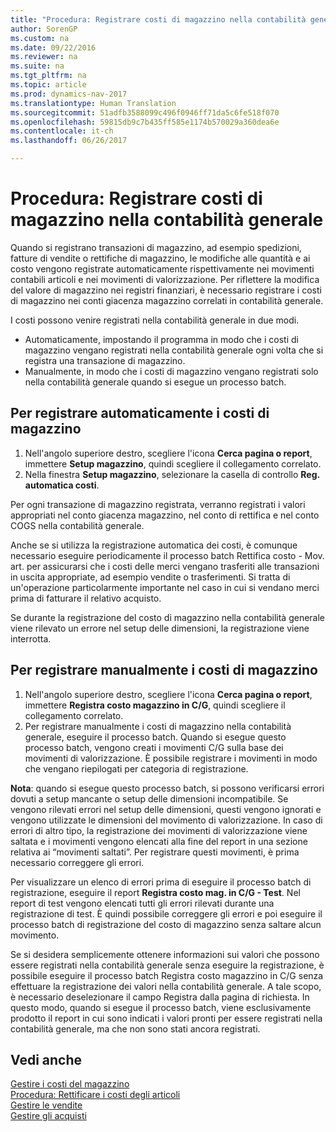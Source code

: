 ```yaml
---
title: "Procedura: Registrare costi di magazzino nella contabilità generale"
author: SorenGP
ms.custom: na
ms.date: 09/22/2016
ms.reviewer: na
ms.suite: na
ms.tgt_pltfrm: na
ms.topic: article
ms.prod: dynamics-nav-2017
ms.translationtype: Human Translation
ms.sourcegitcommit: 51adfb3588099c496f0946ff71da5c6fe518f070
ms.openlocfilehash: 59815db9c7b435ff585e1174b570029a360dea6e
ms.contentlocale: it-ch
ms.lasthandoff: 06/26/2017

---
```


# <a name="how-to-post-inventory-costs-to-the-general-ledger"></a>Procedura: Registrare costi di magazzino nella contabilità generale   
Quando si registrano transazioni di magazzino, ad esempio spedizioni, fatture di vendite o rettifiche di magazzino, le modifiche alle quantità e ai costo vengono registrate automaticamente rispettivamente nei movimenti contabili articoli e nei movimenti di valorizzazione. Per riflettere la modifica del valore di magazzino nei registri finanziari, è necessario registrare i costi di magazzino nei conti giacenza magazzino correlati in contabilità generale.

I costi possono venire registrati nella contabilità generale in due modi.

- Automaticamente, impostando il programma in modo che i costi di magazzino vengano registrati nella contabilità generale ogni volta che si registra una transazione di magazzino.
- Manualmente, in modo che i costi di magazzino vengano registrati solo nella contabilità generale quando si esegue un processo batch.


## <a name="to-post-inventory-costs-automatically"></a>Per registrare automaticamente i costi di magazzino
1. Nell'angolo superiore destro, scegliere l'icona **Cerca pagina o report**, immettere **Setup magazzino**, quindi scegliere il collegamento correlato.
2. Nella finestra **Setup magazzino**, selezionare la casella di controllo **Reg. automatica costi**.

Per ogni transazione di magazzino registrata, verranno registrati i valori appropriati nel conto giacenza magazzino, nel conto di rettifica e nel conto COGS nella contabilità generale.

Anche se si utilizza la registrazione automatica dei costi, è comunque necessario eseguire periodicamente il processo batch Rettifica costo - Mov. art. per assicurarsi che i costi delle merci vengano trasferiti alle transazioni in uscita appropriate, ad esempio vendite o trasferimenti. Si tratta di un'operazione particolarmente importante nel caso in cui si vendano merci prima di fatturare il relativo acquisto.

Se durante la registrazione del costo di magazzino nella contabilità generale viene rilevato un errore nel setup delle dimensioni, la registrazione viene interrotta.

## <a name="to-post-inventory-costs-manually"></a>Per registrare manualmente i costi di magazzino
1. Nell'angolo superiore destro, scegliere l'icona **Cerca pagina o report**, immettere **Registra costo magazzino in C/G**, quindi scegliere il collegamento correlato.
2. Per registrare manualmente i costi di magazzino nella contabilità generale, eseguire il processo batch. Quando si esegue questo processo batch, vengono creati i movimenti C/G sulla base dei movimenti di valorizzazione. È possibile registrare i movimenti in modo che vengano riepilogati per categoria di registrazione.

**Nota**: quando si esegue questo processo batch, si possono verificarsi errori dovuti a setup mancante o setup delle dimensioni incompatibile. Se vengono rilevati errori nel setup delle dimensioni, questi vengono ignorati e vengono utilizzate le dimensioni del movimento di valorizzazione. In caso di errori di altro tipo, la registrazione dei movimenti di valorizzazione viene saltata e i movimenti vengono elencati alla fine del report in una sezione relativa ai “movimenti saltati”. Per registrare questi movimenti, è prima necessario correggere gli errori.

Per visualizzare un elenco di errori prima di eseguire il processo batch di registrazione, eseguire il report **Registra costo mag. in C/G - Test**. Nel report di test vengono elencati tutti gli errori rilevati durante una registrazione di test. È quindi possibile correggere gli errori e poi eseguire il processo batch di registrazione del costo di magazzino senza saltare alcun movimento.

Se si desidera semplicemente ottenere informazioni sui valori che possono essere registrati nella contabilità generale senza eseguire la registrazione, è possibile eseguire il processo batch Registra costo magazzino in C/G senza effettuare la registrazione dei valori nella contabilità generale. A tale scopo, è necessario deselezionare il campo Registra dalla pagina di richiesta. In questo modo, quando si esegue il processo batch, viene esclusivamente prodotto il report in cui sono indicati i valori pronti per essere registrati nella contabilità generale, ma che non sono stati ancora registrati.

## <a name="see-also"></a>Vedi anche
[Gestire i costi del magazzino](inventory-manage-inventory.md)    
[Procedura: Rettificare i costi degli articoli](inventory-how-adjust-item-costs.md)  
[Gestire le vendite](sales-manage-sales.md)  
[Gestire gli acquisti](purchasing-manage-purchasing.md)

